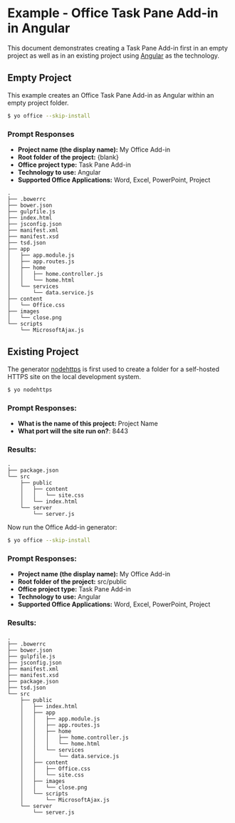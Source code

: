 # Example - Office Task Pane Add-in in Angular

This document demonstrates creating a Task Pane Add-in first in an empty project as well as in an existing project using [Angular](https://www.angularjs.org) as the technology.

## Empty Project

This example creates an Office Task Pane Add-in as Angular within an empty project folder.

```bash
$ yo office --skip-install
```

### Prompt Responses

- **Project name (the display name):** My Office Add-in
- **Root folder of the project:** {blank} 
- **Office project type:** Task Pane Add-in
- **Technology to use:** Angular
- **Supported Office Applications:** Word, Excel, PowerPoint, Project

```
.
├── .bowerrc
├── bower.json
├── gulpfile.js
├── index.html
├── jsconfig.json
├── manifest.xml
├── manifest.xsd
├── tsd.json
├── app
│   ├── app.module.js
│   ├── app.routes.js
│   ├── home
│   │   ├── home.controller.js
│   │   └── home.html
│   └── services
│       └── data.service.js
├── content
│   └── Office.css
├── images
│   └── close.png
└── scripts
    └── MicrosoftAjax.js
```

## Existing Project

The generator [nodehttps](https://www.npmjs.com/package/generator-nodehttps) is first used to create a folder for a self-hosted HTTPS site on the local development system.

```bash
$ yo nodehttps
```

### Prompt Responses:

- **What is the name of this project:** Project Name
- **What port will the site run on?**: 8443

### Results:

```
.
├── package.json
└── src
    ├── public
    │   ├── content
    │   │   └── site.css
    │   └── index.html
    └── server
        └── server.js
```

Now run the Office Add-in generator:

```bash
$ yo office --skip-install
```
### Prompt Responses:

- **Project name (the display name):** My Office Add-in
- **Root folder of the project:** src/public 
- **Office project type:** Task Pane Add-in
- **Technology to use:** Angular
- **Supported Office Applications:** Word, Excel, PowerPoint, Project

### Results:

```
.
├── .bowerrc
├── bower.json
├── gulpfile.js
├── jsconfig.json
├── manifest.xml
├── manifest.xsd
├── package.json
├── tsd.json
└── src
    ├── public
    │   ├── index.html
    │   ├── app
    │   │   ├── app.module.js
    │   │   ├── app.routes.js
    │   │   ├── home
    │   │   │   ├── home.controller.js
    │   │   │   └── home.html
    │   │   └── services
    │   │       └── data.service.js
    │   ├── content
    │   │   ├── Office.css
    │   │   └── site.css
    │   ├── images
    │   │   └── close.png
    │   └── scripts
    │       └── MicrosoftAjax.js
    └── server
        └── server.js
```